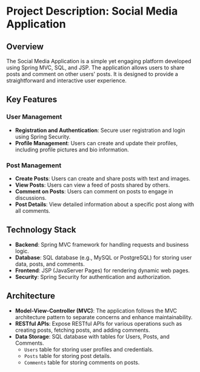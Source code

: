  <h1>Project Description: Social Media Application</h1>
<h2>Overview</h2>
    <p>
        The Social Media Application is a simple yet engaging platform developed using Spring MVC, SQL, and JSP. The application allows users to share posts and comment on other users' posts. It is designed to provide a straightforward and interactive user experience.
    </p>

<h2>Key Features</h2>
    <h3>User Management</h3>
    <ul>
        <li><strong>Registration and Authentication</strong>: Secure user registration and login using Spring Security.</li>
        <li><strong>Profile Management</strong>: Users can create and update their profiles, including profile pictures and bio information.</li>
    </ul>

<h3>Post Management</h3>
    <ul>
        <li><strong>Create Posts</strong>: Users can create and share posts with text and images.</li>
        <li><strong>View Posts</strong>: Users can view a feed of posts shared by others.</li>
        <li><strong>Comment on Posts</strong>: Users can comment on posts to engage in discussions.</li>
        <li><strong>Post Details</strong>: View detailed information about a specific post along with all comments.</li>
    </ul>

<h2>Technology Stack</h2>
    <ul>
        <li><strong>Backend</strong>: Spring MVC framework for handling requests and business logic.</li>
        <li><strong>Database</strong>: SQL database (e.g., MySQL or PostgreSQL) for storing user data, posts, and comments.</li>
        <li><strong>Frontend</strong>: JSP (JavaServer Pages) for rendering dynamic web pages.</li>
        <li><strong>Security</strong>: Spring Security for authentication and authorization.</li>
    </ul>

<h2>Architecture</h2>
    <ul>
        <li><strong>Model-View-Controller (MVC)</strong>: The application follows the MVC architecture pattern to separate concerns and enhance maintainability.</li>
        <li><strong>RESTful APIs</strong>: Expose RESTful APIs for various operations such as creating posts, fetching posts, and adding comments.</li>
        <li><strong>Data Storage</strong>: SQL database with tables for Users, Posts, and Comments.
            <ul>
                <li><code>Users</code> table for storing user profiles and credentials.</li>
                <li><code>Posts</code> table for storing post details.</li>
                <li><code>Comments</code> table for storing comments on posts.</li>
            </ul>
        </li>
    </ul>
